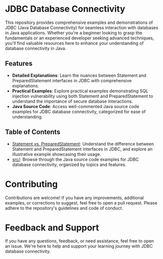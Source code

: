 # JDBC Database Connectivity 

This repository provides comprehensive examples and demonstrations of JDBC (Java Database Connectivity) for seamless interaction with databases in Java applications. Whether you're a beginner looking to grasp the fundamentals or an experienced developer seeking advanced techniques, you'll find valuable resources here to enhance your understanding of database connectivity in Java.

## Features

- **Detailed Explanations**: Learn the nuances between Statement and PreparedStatement interfaces in JDBC with comprehensive explanations.
- **Practical Examples**: Explore practical examples demonstrating SQL injection vulnerability using both Statement and PreparedStatement to understand the importance of secure database interactions.
- **Java Source Code**: Access well-commented Java source code examples for JDBC database connectivity, categorized for ease of understanding.

## Table of Contents

- [Statement vs. PreparedStatement](Statement_vs_PreparedStatement_with_Example.md): Understand the difference between Statement and PreparedStatement interfaces in JDBC, and explore an illustrative example showcasing their usage.
- [src/](src/): Browse through the Java source code examples for JDBC database connectivity, organized by topics and features.

# Contributing
Contributions are welcome! If you have any improvements, additional examples, or corrections to suggest, feel free to open a pull request. Please adhere to the repository's guidelines and code of conduct.

# Feedback and Support
If you have any questions, feedback, or need assistance, feel free to open an issue. We're here to help and support your learning journey with JDBC database connectivity.
